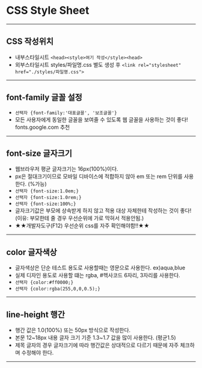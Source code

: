 # CSS Style Sheet
----
## CSS 작성위치
* 내부스타일시트 `<head><style>여기 작성</style><head>`
* 외부스타일시트 styles/파일명.css 별도 생성 후
    `<link rel="stylesheet" href="./styles/파일명.css">`
----
## font-family 글꼴 설정
* `선택자 {font-family:'대표글꼴', '보조글꼴'}`
* 모든 사용자에게 동일한 글꼴을 보여줄 수 있도록 웹 글꼴을 사용하는 것이 좋다! fonts.google.com 추천
----
## font-size 글자크기
* 웹브라우저 평균 글자크기는 16px(100%)이다.
* px은 절대크기이므로 모바일 디바이스에 적합하지 않아 em 또는 rem 단위를 사용한다. (%가능)
* `선택자 {font-size:1.0em;}`
* `선택자 {font-size:1.0rem;}`
* `선택자 {font-size:100%;}`
* 글자크기값은 부모에 상속받게 하지 않고 적용 대상 자체한테 작성하는 것이 좋다! (이유: 부모한테 줄 경우 우선순위에 가로 막혀서 적용안됨.)
* ★★개발자도구(F12) 우선순위 css를 자주 확인해야함!!★★
----
## color 글자색상
* 글자색상은 단순 테스트 용도로 사용할때는 영문으로 사용한다. ex)aqua,blue
* 실제 디자인 용도로 사용할 떄는 rgba, #헥사코드 6자리, 3자리를 사용한다.
* `선택자 {color:#ff0000;}`
* `선택자 {color:rgba(255,0,0,0.5);}`
----
## line-height 행간
* 행간 값은 1.0(100%) 또는 50px 방식으로 작성한다.
* 본문 12~18px 내용 글자 크기 기준 1.3~1.7 값을 많이 사용한다. (평균1.5)
* 제목 글자의 경우 글자크기에 따라 행간값은 상대적으로 다르기 때문에 자주 체크하며 수정해야 한다.
----